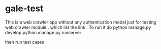 # gale-test
  
This is a web crawler app without any authentication model just for testing web crawler module . which list the link .
To run it do python manage.py develop
python manage.py runserver

then run test cases

